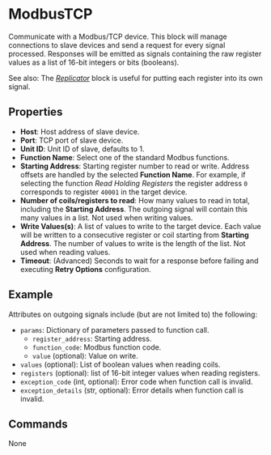 ModbusTCP
=========
Communicate with a Modbus/TCP device. This block will manage connections to slave devices and send a request for every signal processed. Responses will be emitted as signals containing the raw register values as a list of 16-bit integers or bits (booleans).

See also: The [*Replicator*](https://blocks.n.io/Replicator) block is useful for putting each register into its own signal.

Properties
----------
- **Host**: Host address of slave device.
- **Port**: TCP port of slave device.
- **Unit ID**: Unit ID of slave, defaults to 1.
- **Function Name**: Select one of the standard Modbus functions.
- **Starting Address**: Starting register number to read or write. Address offsets are handled by the selected **Function Name**. For example, if selecting the function *Read Holding Registers* the register address `0` corresponds to register `40001` in the target device.
- **Number of coils/registers to read**: How many values to read in total, including the **Starting Address**. The outgoing signal will contain this many values in a list. Not used when writing values.
- **Write Values(s)**: A list of values to write to the target device. Each value will be written to a consecutive register or coil starting from **Starting Address**. The number of values to write is the length of the list. Not used when reading values.
- **Timeout**: (Advanced) Seconds to wait for a response before failing and executing **Retry Options** configuration.

Example
---
Attributes on outgoing signals include (but are not limited to) the following:
  - `params`: Dictionary of parameters passed to function call.
    - `register_address`: Starting address.
    - `function_code`: Modbus function code.
    - `value` (optional): Value on write.
  - `values` (optional): List of boolean values when reading coils.
  - `registers` (optional): list of 16-bit integer values when reading registers.
  - `exception_code` (int, optional): Error code when function call is invalid.
  - `exception_details` (str, optional): Error details when function call is invalid.

Commands
--------
None
